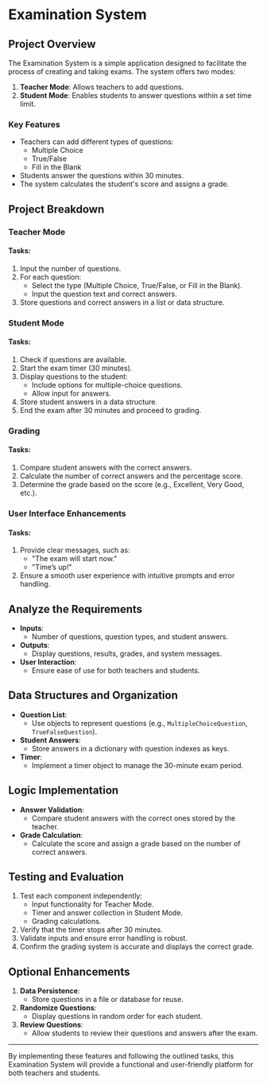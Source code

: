 # Examination System

## Project Overview
The Examination System is a simple application designed to facilitate the process of creating and taking exams. The system offers two modes:

1. **Teacher Mode**: Allows teachers to add questions.
2. **Student Mode**: Enables students to answer questions within a set time limit.

### Key Features
- Teachers can add different types of questions:
  - Multiple Choice
  - True/False
  - Fill in the Blank
- Students answer the questions within 30 minutes.
- The system calculates the student's score and assigns a grade.

## Project Breakdown

### Teacher Mode
#### Tasks:
1. Input the number of questions.
2. For each question:
   - Select the type (Multiple Choice, True/False, or Fill in the Blank).
   - Input the question text and correct answers.
3. Store questions and correct answers in a list or data structure.

### Student Mode
#### Tasks:
1. Check if questions are available.
2. Start the exam timer (30 minutes).
3. Display questions to the student:
   - Include options for multiple-choice questions.
   - Allow input for answers.
4. Store student answers in a data structure.
5. End the exam after 30 minutes and proceed to grading.

### Grading
#### Tasks:
1. Compare student answers with the correct answers.
2. Calculate the number of correct answers and the percentage score.
3. Determine the grade based on the score (e.g., Excellent, Very Good, etc.).

### User Interface Enhancements
#### Tasks:
1. Provide clear messages, such as:
   - "The exam will start now."
   - "Time’s up!"
2. Ensure a smooth user experience with intuitive prompts and error handling.

## Analyze the Requirements
- **Inputs**:
  - Number of questions, question types, and student answers.
- **Outputs**:
  - Display questions, results, grades, and system messages.
- **User Interaction**:
  - Ensure ease of use for both teachers and students.

## Data Structures and Organization
- **Question List**:
  - Use objects to represent questions (e.g., `MultipleChoiceQuestion`, `TrueFalseQuestion`).
- **Student Answers**:
  - Store answers in a dictionary with question indexes as keys.
- **Timer**:
  - Implement a timer object to manage the 30-minute exam period.

## Logic Implementation
- **Answer Validation**:
  - Compare student answers with the correct ones stored by the teacher.
- **Grade Calculation**:
  - Calculate the score and assign a grade based on the number of correct answers.

## Testing and Evaluation
1. Test each component independently:
   - Input functionality for Teacher Mode.
   - Timer and answer collection in Student Mode.
   - Grading calculations.
2. Verify that the timer stops after 30 minutes.
3. Validate inputs and ensure error handling is robust.
4. Confirm the grading system is accurate and displays the correct grade.

## Optional Enhancements
1. **Data Persistence**:
   - Store questions in a file or database for reuse.
2. **Randomize Questions**:
   - Display questions in random order for each student.
3. **Review Questions**:
   - Allow students to review their questions and answers after the exam.

---

By implementing these features and following the outlined tasks, this Examination System will provide a functional and user-friendly platform for both teachers and students.

